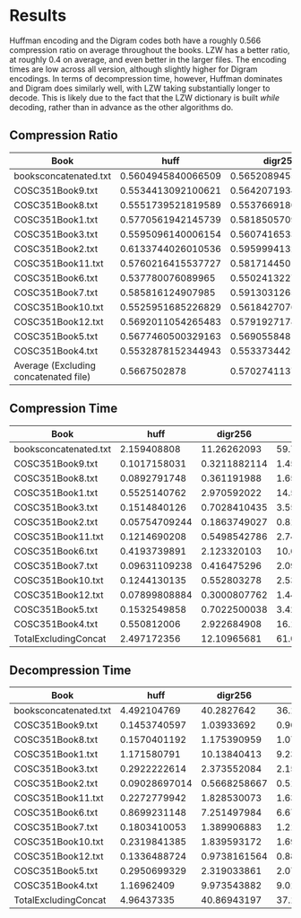 # Results

Huffman encoding and the Digram codes both have a roughly 0.566 compression ratio
on average throughout the books. LZW has a better ratio, at roughly 0.4 on average,
and even better in the larger files. The encoding times are low across all version, 
although slightly higher for Digram encodings. In terms of decompression time, 
however, Huffman dominates and Digram does similarly well, with LZW taking substantially 
longer to decode. This is likely due to the fact that the LZW dictionary is built *while* 
decoding, rather than in advance as the other algorithms do. 

## Compression Ratio

|Book|huff|digr256|digr512|digr1024|Z|
| ----------- | ----------- | ----------- | ----------- | ----------- | ----------- |
|booksconcatenated.txt|0.5604945840066509|0.5652089455437157|0.5749643832471912|0.6224565751926432|0.3885071904545888|
|COSC351Book9.txt|0.5534413092100621|0.5642071934146783|0.5736630084955068|0.6275231102943207|0.3986813402590071|
|COSC351Book8.txt|0.5551739521819589|0.5537669180673211|0.562174804849912|0.6107795180182202|0.40330666216134164|
|COSC351Book1.txt|0.5770561942145739|0.5818505709035975|0.5891774911980185|0.6299916141970555|0.3701997501373|
|COSC351Book3.txt|0.5595096140006154|0.5607416533624903|0.5693236724544786|0.6177350283448284|0.37171538702278284|
|COSC351Book2.txt|0.6133744026010536|0.5959994132961755|0.6015364306406072|0.6279992177282339|0.442221896275653|
|COSC351Book11.txt|0.5760216415537727|0.581714450142187|0.5877749377876378|0.6315784799401767|0.43638530633704625|
|COSC351Book6.txt|0.537780076089965|0.5502413227796584|0.5707676799439234|0.6261924882859777|0.32979374149392476|
|COSC351Book7.txt|0.585816124907985|0.5913031265739414|0.5928237960559452|0.633499283251327|0.4487791058076014|
|COSC351Book10.txt|0.5525951685226829|0.5618427076740773|0.5748724129108709|0.6279153144903923|0.3756025880990534|
|COSC351Book12.txt|0.5692011054265483|0.579192717818821|0.5809537812739138|0.6294816057423367|0.43683396212543985|
|COSC351Book5.txt|0.5677460500329163|0.5690558481457099|0.5726505924950626|0.6154542462146149|0.4293189049813474|
|COSC351Book4.txt|0.5532878152344943|0.5533734425395237|0.5613407292652873|0.6109690399600163|0.4018553190042212|
|Average (Excluding concatenated file)|0.5667502878|0.5702741137|0.5780882781|0.6240932455|0.403724497|

## Compression Time

|Book|huff|digr256|digr512|digr1024|Z|
| ----------- | ----------- | ----------- | ----------- | ----------- | ----------- |
|booksconcatenated.txt|2.159408808|11.26262093|59.72478008|37.67098594|3.572044849|
|COSC351Book9.txt|0.1017158031|0.3211882114|1.45907402|0.8535549641|0.1508581638|
|COSC351Book8.txt|0.0892791748|0.361191988|1.656507015|0.9981470108|0.1635417938|
|COSC351Book1.txt|0.5525140762|2.970592022|14.57458401|9.15734601|0.9044129848|
|COSC351Book3.txt|0.1514840126|0.7028410435|3.552900791|2.128179312|0.2639040947|
|COSC351Book2.txt|0.05754709244|0.1863749027|0.8117029667|0.5590910912|0.1038329601|
|COSC351Book11.txt|0.1214690208|0.5498542786|2.747832775|1.689286947|0.2168698311|
|COSC351Book6.txt|0.4193739891|2.123320103|10.63591099|7.275406837|0.653938055|
|COSC351Book7.txt|0.09631109238|0.416475296|2.091334105|1.326730013|0.176856041|
|COSC351Book10.txt|0.1244130135|0.552803278|2.534515142|1.460081816|0.2104401588|
|COSC351Book12.txt|0.07899808884|0.3000807762|1.44488883|0.9130706787|0.1443400383|
|COSC351Book5.txt|0.1532549858|0.7022500038|3.422050714|2.008060932|0.2624628544|
|COSC351Book4.txt|0.550812006|2.922684908|16.13083696|9.325818062|0.9523568153|
|TotalExcludingConcat|2.497172356|12.10965681|61.06213832|37.69477367|4.203813791|

## Decompression Time

|Book|huff|digr256|digr512|digr1024|Z|
| ----------- | ----------- | ----------- | ----------- | ----------- | ----------- |
|booksconcatenated.txt|4.492104769|40.2827642|36.16540527|35.38529897|853.2904389|
|COSC351Book9.txt|0.1453740597|1.03933692|0.9692730904|0.9434509277|39.50965977|
|COSC351Book8.txt|0.1570401192|1.175390959|1.075829029|1.064254284|41.00156522|
|COSC351Book1.txt|1.171580791|10.13840413|9.239419222|8.871388912|77.28481483|
|COSC351Book3.txt|0.2922222614|2.373552084|2.158349037|2.147273302|40.08681083|
|COSC351Book2.txt|0.09028697014|0.5668258667|0.5185940266|0.4941260815|14.97989607|
|COSC351Book11.txt|0.2272779942|1.828530073|1.635761976|1.570909739|263.5291841|
|COSC351Book6.txt|0.8699231148|7.251497984|6.670960903|6.692106962|42.85514379|
|COSC351Book7.txt|0.1803410053|1.389906883|1.214852095|1.197280884|47.77176285|
|COSC351Book10.txt|0.2319841385|1.839593172|1.693221807|1.679573059|69.21210599|
|COSC351Book12.txt|0.1336488724|0.9738161564|0.8849139214|0.851776123|38.09902906|
|COSC351Book5.txt|0.2950699329|2.319033861|2.07831192|2.002974987|85.80793405|
|COSC351Book4.txt|1.16962409|9.973543882|9.019545078|8.961452007|654.3306439|
|TotalExcludingConcat|4.96437335|40.86943197|37.15903211|36.47656727|1414.46855|